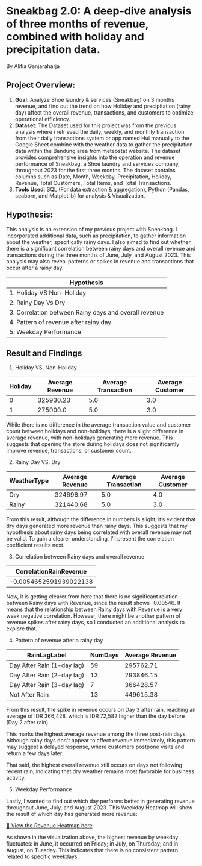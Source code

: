 # Sneakbag 2.0: A deep-dive analysis of three months of revenue, combined with holiday and precipitation data.
By Alifia Ganjaraharja

## Project Overview: 
1. **Goal**: Analyze Shoe laundry & services (Sneakbag) on 3 months revenue, and find out the trend on how Holiday and precipitation (rainy day) affect the overall revenue, transactions, and customers to optimize operational efficiency. 
2. **Dataset**: The Dataset used for this project was from the previous analysis where i retrieved the daily, weekly, and monthly transaction from their daily transactions system or app named Hui manually to the Google Sheet combine with the weather data to gather the precipitation data within the Bandung area from meteostat website. The dataset provides comprehensive insights into the operation and revenue performance of Sneakbag, a Shoe laundry and services company, throughout 2023 for the first three months. The dataset contains columns such as Date, Month, Weekday, Precipitation, Holiday, Revenue, Total Customers, Total Items, and Total Transactions.
3. **Tools Used**: SQL (For data extraction & aggregation), Python (Pandas, seaborn, and Matplotlib) for analysis & Visualization.

## Hypothesis:
This analysis is an extension of my previous project with Sneakbag. I incorporated additional data, such as precipitation, to gather information about the weather, specifically rainy days. I also aimed to find out whether there is a significant correlation between rainy days and overall revenue and transactions during the three months of June, July, and August 2023. This analysis may also reveal patterns or spikes in revenue and transactions that occur after a rainy day.

| **Hypothesis**                                         | 
|--------------------------------------------------------|
| 1. Holiday VS Non-Holiday                              | 
| 2. Rainy Day Vs Dry                                    | 
| 3. Correlation between Rainy days and overall revenue |                             
| 4. Pattern of revenue after rainy day                  | 
| 5. Weekday Performance                                 |

## Result and Findings

1. Holiday VS. Non-Holiday

| **Holiday**             | **Average Revenue**         | **Average Transaction**        | **Average Customer**       |  
|-------------------------|-----------------------------|--------------------------------|----------------------------|
| 0                       | 325930.23                   | 5.0                            | 3.0                        |
| 1                       | 275000.0                    | 5.0                            | 3.0                        |

While there is no difference in the average transaction value and customer count between holidays and non-holidays, there is a slight difference in average revenue, with non-holidays generating more revenue. This suggests that opening the store during holidays does not significantly improve revenue, transactions, or customer count.

2. Rainy Day VS. Dry

| **WeatherType**         | **Average Revenue**         | **Average Transaction**        | **Average Customer**       |  
|-------------------------|-----------------------------|--------------------------------|----------------------------|
| Dry                     | 324696.97                   | 5.0                            | 4.0                        |
| Rainy                   | 321440.68                   | 5.0                            | 3.0                        |

From this result, although the difference in numbers is slight, it’s evident that dry days generated more revenue than rainy days. This suggests that my hypothesis about rainy days being correlated with overall revenue may not be valid. To gain a clearer understanding, I’ll present the correlation coefficient results next.

3. Correlation between Rainy days and overall revenue

| **CorrelationRainRevenue**                             | 
|--------------------------------------------------------|
| -0.0054652591939022138                                 | 

Now, it is getting clearer from here that there is no significant relation between Rainy days with Revenue, since the result shows -0.00546. It means that the relationship between Rainy days with Revenue is a very weak negative correlation. However, there might be another pattern of revenue spikes after rainy days, so I conducted an additional analysis to explore that.

4. Pattern of revenue after a rainy day

| **RainLagLabel**          | **NumDays**         | **Average Revenue**        | 
|---------------------------|---------------------|----------------------------|
| Day After Rain (1-day lag)| 59                  | 295762.71                  | 
| Day After Rain (2-day lag)| 13                  | 293846.15                  | 
| Day After Rain (3-day lag)| 7                   | 366428.57                  | 
| Not After Rain            | 13                  | 449615.38                  | 

From this result, the spike in revenue occurs on Day 3 after rain, reaching an average of IDR 366,428, which is IDR 72,582 higher than the day before (Day 2 after rain).

This marks the highest average revenue among the three post-rain days. Although rainy days don't appear to affect revenue immediately, this pattern may suggest a delayed response, where customers postpone visits and return a few days later.

That said, the highest overall revenue still occurs on days not following recent rain, indicating that dry weather remains most favorable for business activity.

5. Weekday Performance

Lastly, I wanted to find out which day performs better in generating revenue throughout June, July, and August 2023. This Weekday Heatmap will show the result of which day has generated more revenue: 

[📄 View the Revenue Heatmap here](https://github.com/alifiaganjaraharja/sneakbag2.0/blob/main/RevenueHeatmap.png)
 
As shown in the visualization above, the highest revenue by weekday fluctuates: in June, it occurred on Friday; in July, on Thursday; and in August, on Tuesday. This indicates that there is no consistent pattern related to specific weekdays.


